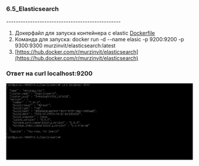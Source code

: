 ### 6.5_Elasticsearch </br>
------------------------------------------------ </br>
1) Докерфайл для запуска контейнера с elastic [Dockerfile](https://github.com/murzinvit/6.5_Elasticsearch/blob/a8a330bba50adf20b79806c6d4a4cbd14fd8061f/Dockerfile) </br>
2) Команда для запуска: docker run -d --name elasic -p 9200:9200 -p 9300:9300 murzinvit/elasticsearch:latest </br>
3) [https://hub.docker.com/r/murzinvit/elasticsearch](https://hub.docker.com/r/murzinvit/elasticsearch) </br>

### Ответ на curl localhost:9200 </br>
![screen](https://github.com/murzinvit/screen/blob/206ccda678374d1efa816bbb50e5a47857c7d363/Elastic_screen_curl_9200.png)
